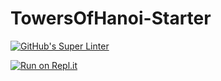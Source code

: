 # TowersOfHanoi-Starter

[![GitHub's Super Linter](https://github.com/Mr-Coxall/TowersOfHanoi-Starter/workflows/GitHub's%20Super%20Linter/badge.svg)](https://github.com/Mr-Coxall/TowersOfHanoi-Starter/actions)

[![Run on Repl.it](https://repl.it/badge/github/Mr-Coxall/TowersOfHanoi-Starter)](https://repl.it/github/Mr-Coxall/TowersOfHanoi-Starter)